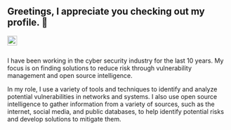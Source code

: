 ## Greetings, I appreciate you checking out my profile. 👋

<a href="https://www.linkedin.com/in/georgecrook/">
  <img align="left" alt="George Crook" width="22px" src="https://raw.githubusercontent.com/peterthehan/peterthehan/master/assets/linkedin.svg" /> 
 </a>  <br><br>
  
  
I have been working in the cyber security industry for the last 10 years. My focus is on finding solutions to reduce risk through vulnerability management and open source intelligence.

In my role, I use a variety of tools and techniques to identify and analyze potential vulnerabilities in networks and systems. I also use open source intelligence to gather information from a variety of sources, such as the internet, social media, and public databases, to help identify potential risks and develop solutions to mitigate them.


<!--
**13gbc/13gbc** is a ✨ _special_ ✨ repository because its `README.md` (this file) appears on your GitHub profile.
Here are some ideas to get you started:

- 🔭 I’m currently working on ...
- 🌱 I’m currently learning ...
- 👯 I’m looking to collaborate on ...
- 🤔 I’m looking for help with ...
- 💬 Ask me about ...
- 📫 How to reach me: ...
- 😄 Pronouns: ...
- ⚡ Fun fact: ...
-->
